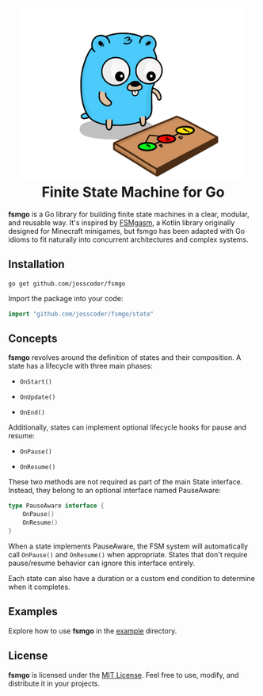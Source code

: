 <div align="center">
	<h1><img alt="fsmgo logo" src="/images/logo.png" height="350" width="450"/><br />
		Finite State Machine for Go
	</h1>
</div>

**fsmgo** is a Go library for building finite state machines in a clear, modular, and reusable way. It's inspired by [FSMgasm](https://github.com/Minikloon/FSMgasm), a Kotlin library originally designed for Minecraft minigames, but fsmgo has been adapted with Go idioms to fit naturally into concurrent architectures and complex systems.


## Installation

```shell
go get github.com/josscoder/fsmgo
```

Import the package into your code:

```go
import "github.com/josscoder/fsmgo/state"
```

## Concepts
**fsmgo** revolves around the definition of states and their composition. A state has a lifecycle with three main phases:

- `OnStart()`

- `OnUpdate()`

- `OnEnd()`

Additionally, states can implement optional lifecycle hooks for pause and resume:

- `OnPause()`

- `OnResume()`

These two methods are not required as part of the main State interface. Instead, they belong to an optional interface named PauseAware:

```go
type PauseAware interface {
    OnPause()
    OnResume()
}
```
When a state implements PauseAware, the FSM system will automatically call `OnPause()` and `OnResume()` when appropriate. States that don't require pause/resume behavior can ignore this interface entirely.

Each state can also have a duration or a custom end condition to determine when it completes.

## Examples
Explore how to use **fsmgo** in the [example](https://github.com/Josscoder/fsmgo/tree/master/example) directory.

## License
**fsmgo** is licensed under the [MIT License](./LICENSE). Feel free to use, modify, and distribute it in your projects.